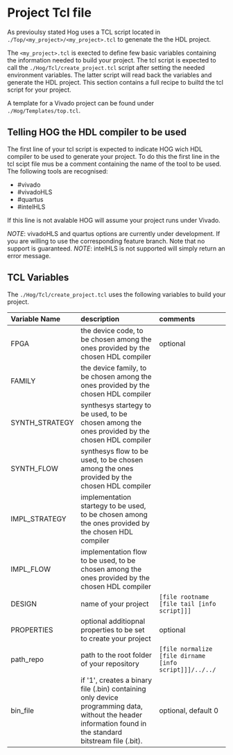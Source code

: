 # Project Tcl file

As previoulsy stated Hog uses a TCL script located in `./Top/<my_project>/<my_project>.tcl` to genenate the the HDL project.

The `<my_project>.tcl` is exected to define few basic variables containing the information needed to build your project.
The tcl script is expected to call the `./Hog/Tcl/create_project.tcl` script after setting the needed environment variables.
The latter script will read back the variables and generate the HDL project.
This section contains a full recipe to builtd the tcl script for your project.

A template for a Vivado project can be found under `./Hog/Templates/top.tcl`.

## Telling HOG the HDL compiler to be used

The first line of your tcl script is expected to indicate HOG wich HDL compiler to be used to generate your project.
To do this the first line in the tcl scipt file mus be a comment containing the name of the tool to be used. 
The following tools are recognised:

- \#vivado
- \#vivadoHLS
- \#quartus 
- \#intelHLS

If this line is not avalable HOG will assume your project runs under Vivado.

*NOTE*: vivadoHLS and quartus options are currently under development. If you are willing to use the corresponding feature branch. Note that no support is guaranteed.
*NOTE*: intelHLS is not supported will simply return an error message.

## TCL Variables

The `./Hog/Tcl/create_project.tcl` uses the following variables to build your project.

| Variable Name     | description                                                                                               | comments                                                  |
|:------------------|:----------------------------------------------------------------------------------------------------------|:----------------------------------------------------------|
| FPGA              | the device code, to be chosen among the ones provided by the chosen HDL compiler                          | optional                                                 |
| FAMILY            | the device family, to be chosen among the ones provided by the chosen HDL compiler                        |                                                           |
| SYNTH_STRATEGY    | synthesys startegy to be used, to be chosen among the ones provided by the chosen HDL compiler            |                                                           |
| SYNTH_FLOW        | synthesys flow to be used, to be chosen among the ones provided by the chosen HDL compiler                |                                                           |
| IMPL_STRATEGY     | implementation startegy to be used, to be chosen among the ones provided by the chosen HDL compiler       |                                                           |
| IMPL_FLOW         | implementation flow to be used, to be chosen among the ones provided by the chosen HDL compiler           |                                                           |
| DESIGN            | name of your project                                                                                      | `[file rootname [file tail [info script]]]`               |
| PROPERTIES        | optional additiopnal properties to be set to create your project                                          | optional                                                  |
| path_repo         | path to the root folder of your repository                                                                | `[file normalize [file dirname [info script]]]/../../`    |
| bin_file          | if '1', creates a binary file (.bin) containing only device programming data, without the header information found in the standard bitstream file (.bit). | optional, default 0 |                                                                                                       |
